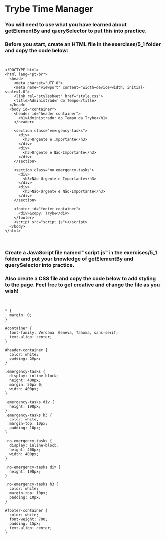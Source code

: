 # Trybe Time Manager

### You will need to use what you have learned about getElementBy and querySelector to put this into practice.
### Before you start, create an HTML file in the exercises/5_1 folder and copy the code below:
<br>

```
<!DOCTYPE html>
<html lang="pt-br">
  <head>
    <meta charset="UTF-8">
    <meta name="viewport" content="width=device-width, initial-scale=1.0">
    <link rel="stylesheet" href="style.css">
    <title>Administrador do Tempo</title>
  </head>
  <body id="container">
    <header id="header-container">
      <h1>Administrador do Tempo da Trybe</h1>
    </header>

    <section class="emergency-tasks">
      <div>
        <h3>Urgente e Importante</h3>
      </div>
      <div>
        <h3>Urgente e Não-Importante</h3>
      </div>
    </section>

    <section class="no-emergency-tasks">
      <div>
        <h3>Não-Urgente e Importante</h3>
      </div>
      <div>
        <h3>Não-Urgente e Não-Importante</h3>
      </div>
    </section>

    <footer id="footer-container">
      <div>&copy; Trybe</div>
    </footer>
    <script src="script.js"></script>
  </body>
</html>
```
<br>

### Create a JavaScript file named "script.js" in the exercises/5_1 folder and put your knowledge of getElementBy and querySelector into practice.

### Also create a CSS file and copy the code below to add styling to the page. Feel free to get creative and change the file as you wish!

<br>

```
* {
  margin: 0;
}

#container {
  font-family: Verdana, Geneva, Tahoma, sans-serif;
  text-align: center;
}

#header-container {
  color: white;
  padding: 20px;
}

.emergency-tasks {
  display: inline-block;
  height: 400px;
  margin: 56px 0;
  width: 400px;
}

.emergency-tasks div {
  height: 198px;
}
.emergency-tasks h3 {
  color: white;
  margin-top: 10px;
  padding: 10px;
}

.no-emergency-tasks {
  display: inline-block;
  height: 400px;
  width: 400px;
}

.no-emergency-tasks div {
  height: 198px;
}

.no-emergency-tasks h3 {
  color: white;
  margin-top: 10px;
  padding: 10px;
}

#footer-container {
  color: white;
  font-weight: 700;
  padding: 15px;
  text-align: center;
}
```